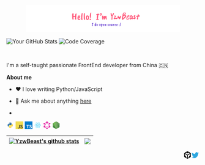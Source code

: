 <p align="center"><a href="https://yzwbeast.github.io/"><img width="80%" alt="Hello, I'm Anurag. I do open source!" src="./assets/gh-readme-header.png" /></a></p>

![Your GitHub Stats](https://github-readme-stats.vercel.app/api?username=yzwbeast&show_icons=true&hide_title=true&hide=prs&count_private=true&theme=radical)
![Code Coverage](https://img.shields.io/codecov/c/github/yzwbeast/your-repository)

<br />

I'm a self-taught passionate FrontEnd developer from China 🇨🇳

**About me**


- ❤️ I love writing Python/JavaScript

- 💬 Ask me about anything [here](https://github.com/yzwbeast/yzwbeast/issues)
- 
<code><img height="20" alt="python" src="https://raw.githubusercontent.com/github/explore/80688e429a7d4ef2fca1e82350fe8e3517d3494d/topics/python/python.png"></code>
<code><img height="20" alt="javascript" src="https://raw.githubusercontent.com/github/explore/80688e429a7d4ef2fca1e82350fe8e3517d3494d/topics/javascript/javascript.png"></code>
<code><img height="20" alt="typescript" src="https://raw.githubusercontent.com/github/explore/80688e429a7d4ef2fca1e82350fe8e3517d3494d/topics/typescript/typescript.png"></code>
<code><img height="20" alt="react" src="https://raw.githubusercontent.com/github/explore/80688e429a7d4ef2fca1e82350fe8e3517d3494d/topics/react/react.png"></code>
<code><img height="20" alt="graphql" src="https://raw.githubusercontent.com/github/explore/5c058a388828bb5fde0bcafd4bc867b5bb3f26f3/topics/graphql/graphql.png"></code>
<code><img height="20" alt="nodejs" src="https://raw.githubusercontent.com/github/explore/80688e429a7d4ef2fca1e82350fe8e3517d3494d/topics/nodejs/nodejs.png"></code>    


| <a href="https://github.com/yzwbeast/yzwbeast.github.io"><img align="center" src="https://github-readme-stats.vercel.app/api?username=yzwbeast&show_icons=true&include_all_commits=true&theme=buefy&hide_border=true" alt="YzwBeast's github stats" /></a> | <a href="https://github.com/yzwbeast/yzwbeast.github.io"><img align="center" src="https://github-readme-stats.vercel.app/api/top-langs/?username=yzwbeast&layout=compact&theme=buefy&hide_border=true" /></a> |
| ------------- | ------------- |


<a href="https://twitter.com/yzwbeast">
  <img align="right" alt="Yzw Beast | Twitter" width="21px" src="https://raw.githubusercontent.com/yzwbeast/yzwbeast/master/assets/twitter.svg" />
</a>
<a href="https://codesandbox.io/u/yzwbeast">
  <img align="right" alt="Yzw Beast | CodeSandbox" width="20px" src="https://raw.githubusercontent.com/yzwbeast/yzwbeast/master/assets/codesandbox.svg" />
</a>
